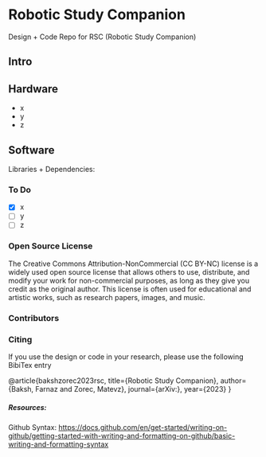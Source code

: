 # Robotic Study Companion
Design + Code Repo for RSC (Robotic Study Companion)

## Intro 

## Hardware 
* x
* y 
* z  

## Software
Libraries + Dependencies:


### To Do
- [x]  x
- [ ] y
- [ ] z

### Open Source License  
The Creative Commons Attribution-NonCommercial (CC BY-NC) license is a widely used open source license that allows others to use, distribute, and modify your work for non-commercial purposes, as long as they give you credit as the original author. 
This license is often used for educational and artistic works, such as research papers, images, and music.

### Contributors

### Citing
If you use the design or code in your research, please use the following BibiTex entry 

@article{bakshzorec2023rsc,
  title={Robotic Study Companion},
  author={Baksh, Farnaz and Zorec, Matevz},
  journal={arXiv:},
  year={2023}
}

##### Resources:
Github Syntax: https://docs.github.com/en/get-started/writing-on-github/getting-started-with-writing-and-formatting-on-github/basic-writing-and-formatting-syntax
